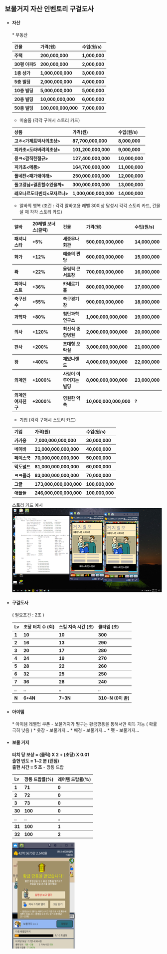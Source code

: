 <h2>보물거지 자산 인벤토리 구걸도사</h2>

* <h4> 자산 </h4>
  * 부동산<br>
  <table>
    <tr>
      <th>건물</th>
      <th>가격(원)</th>
      <th>수입(원/s)</th>
    </tr>
    <tr>
      <th>주택</th>
      <th>200,000,000</th>
      <th>1,000,000</th>
    </tr>
    <tr>
      <th>30평 아파5</th>
      <th>200,000,000</th>
      <th>2,000,000</th>
    </tr>
    <tr>
      <th>1층 상가</th>
      <th>1,000,000,000</th>
      <th>3,000,000</th>
    </tr>

    <tr>
      <th>5층 빌딩</th>
      <th>2,000,000,000</th>
      <th>4,000,000</th>
    </tr>
    <tr>
      <th>10층 빌딩</th>
      <th>5,000,000,000</th>
      <th>5,000,000</th>
    </tr>
    <tr>
      <th>20층 빌딩</th>
      <th>10,000,000,000</th>
      <th>6,000,000</th>
    </tr>
    <tr>
      <th>50층 빌딩</th>
      <th>100,000,000,000</th>
      <th>7,000,000</th>
    </tr>
  </table>

  * 미술품 (각각 구매시 스토리 카드)
  <table>
    <tr>
      <th>상품</th>
      <th>가격(원)</th>
      <th>수입(원/s)</th>
    </tr>
    <tr>
      <th>고ㅎ<가제트박사의초상></th>
      <th>87,700,000,000</th>
      <th>8,000,000</th>
    </tr>
    <tr>
      <th>피카초<도라버려의초상> </th>
      <th>101,200,000,000</th>
      <th>9,000,000</th>
    </tr>
    <tr>
      <th>뭉ㅋ<깜직한절규> </th>
      <th>127,400,000,000</th>
      <th>10,000,000</th>
    </tr>
    <tr>
      <th>피카초<메롱></th>
      <th>164,700,000,000 </th>
      <th>11,000,000</th>
    </tr>
    <tr>
      <th>폴네잔<패가왜이래> </th>
      <th>250,000,000,000</th>
      <th>12,000,000 </th>
    </tr>
    <tr>
      <th>폴고갱님<결혼할수있을까> </th>
      <th>300,000,000,000</th>
      <th>13,000,000</th>
    </tr>
    <tr>
      <th>레오나르도다빈티<모자르나> </th>
      <th>1,000,000,000,000</th>
      <th>14,000,000</th>
    </tr>
  </table>

  * 알바의 행복 (조건 : 각각 알바고용 레벨 30이상 달성시 각각 스토리 카드, 건물 살 때 각각 스토리 카드)
  <table>
    <tr>
      <th>알바</th>
      <th>20레벨 보너스(클릭)</th>
      <th>건물</th>
      <th>가격(원)</th>
      <th>수입(원/s)</th>
    </tr>
    <tr>
      <th>패셔니스타</th>
      <th>+5% </th>
      <th>세종무나회관</th>
      <th>500,000,000,000</th>
      <th>14,000,000</th>
    </tr>
    <tr>
      <th>화가</th>
      <th>+12%</th>
      <th>예술의 쩐당</th>
      <th>600,000,000,000</th>
      <th>15,000,000</th>
    </tr>
    <tr>
      <th>롹</th>
      <th>+22%</th>
      <th>올림픽 콘서트장 </th>
      <th>700,000,000,000</th>
      <th>16,000,000</th>
    </tr>
    <tr>
      <th>피아니스트</th>
      <th>+36%</th>
      <th>카네르기 홀</th>
      <th>800,000,000,000</th>
      <th>17,000,000</th>
    </tr>
    <tr>
      <th>축구선수</th>
      <th>+55%</th>
      <th>축구경기장 </th>
      <th>900,000,000,000</th>
      <th>18,000,000</th>
    </tr>
    <tr>
      <th>과학자</th>
      <th>+80%</th>
      <th>첨단과학 연구소 </th>
      <th>1,000,000,000,000</th>
      <th>19,000,000</th>
    </tr>
    <tr>
      <th>의사</th>
      <th>+120%</th>
      <th>최신식 종합병원</th>
      <th>2,000,000,000,000</th>
      <th>20,000,000</th>
    </tr>
    <tr>
      <th>판사</th>
      <th>+200%</th>
      <th>초대형 오락실</th>
      <th>3,000,000,000,000</th>
      <th>21,000,000</th>
    </tr>
    <tr>
      <th>왕</th>
      <th>+400%</th>
      <th>재밌니랜드 </th>
      <th>4,000,000,000,000</th>
      <th>22,000,000</th>
    </tr>
    <tr>
      <th>외계인</th>
      <th>+1000%</th>
      <th>사랑이 이루어지는 빌딩</th>
      <th>8,000,000,000,000</th>
      <th>23,000,000</th>
    </tr>
    <tr>
      <th>외계인 여자친구</th>
      <th>+2000%</th>
      <th>영원한 약속</th>
      <th>10,000,000,000,000</th>
      <th>?</th>
    </tr>
  </table>

  * 기업 (각각 구매시 스토리 카드)
  <table>
    <tr>
      <th>기업</th>
      <th>가격(원)</th>
      <th>수입(원/s)</th>
    </tr>
    <tr>
      <th>카카옹</th>
      <th>7,000,000,000,000</th>
      <th>30,000,000</th>
    </tr>
    <tr>
      <th>네이바</th>
      <th>21,000,000,000,000</th>
      <th>40,000,000</th>
    </tr>
    <tr>
      <th>페이스쿡 </th>
      <th>70,000,000,000,000</th>
      <th>50,000,000</th>
    </tr>
    <tr>
      <th>막도널드 </th>
      <th>81,000,000,000,000</th>
      <th>60,000,000</th>
    </tr>
    <tr>
      <th>ㅋㅋ콜라</th>
      <th>83,000,000,000,000</th>
      <th>70,000,000</th>
    </tr>
    <tr>
      <th>그글</th>
      <th>173,000,000,000,000 </th>
      <th>100,000,000</th>
    </tr>
    <tr>
      <th>애플들</th>
      <th>246,000,000,000,000</th>
      <th>100,000,000</th>
    </tr>
  </table>
  스토리 카드 예시  
  <img src="Data\자산_기업_페이스쿡인수.png"></img>

* <h4>구걸도사</h4> ( 필요조건 : 2조 )
  <table>
    <tr>
      <th>Lv</th>
      <th>초당 터치 수 (회)</th>
      <th>스킬 지속 시간 (초)</th>
      <th>쿨타임 (초)</th>
    </tr>
    <tr>
      <th>1</th>
      <th>10</th>
      <th>10</th>
      <th>300</th>
    </tr>
    <tr>
      <th>2</th>
      <th>16</th>
      <th>13</th>
      <th>290</th>
    </tr>
    <tr>
      <th>3</th>
      <th>20</th>
      <th>17</th>
      <th>280</th>
    </tr>
    <tr>
      <th>4</th>
      <th>24</th>
      <th>19</th>
      <th>270</th>
    </tr>
    <tr>
      <th>5</th>
      <th>28</th>
      <th>22</th>
      <th>260</th>
    </tr>
    <tr>
      <th>6</th>
      <th>32</th>
      <th>25</th>
      <th>250</th>
    </tr>
    <tr>
      <th>7</th>
      <th>36</th>
      <th>28</th>
      <th>240</th>
    </tr>
    <tr>
      <th>..</th>
      <th>..</th>
      <th>..</th>
      <th>..</th>
    </tr>
    <tr>
      <th>N</th>
      <th>6+4N</th>
      <th>7+3N</th>
      <th>310-N (0이 끝)</th>
    </tr>
  </table>

* <h4>아이템</h4>
  * 아이템 레벨업 쿠폰
    - 보물거지가 떨구는 황금깡통을 통해서만 획득 가능 ( 확률 극히 낮음 )
  * 옷장
    - 보물거지...
  * 배경
    - 보물거지...
  * 펫
    - 보물거지...

* <h4>보물 거지</h4>
  <strong>터치 당 보상 = (클릭) X 2 + (초당) X 0.01</strong><br>
  <strong>출현 빈도 = 1~2 분 (랜덤)</strong><br>
  <strong>출현 시간 = 5 초</strong>
  - 깡통 드랍
  <table>
    <tr>
      <th>Lv</th>
      <th>깡통 드랍률(%)</th>
      <th>레어템 드랍률(%)</th>
    </tr>
    <tr>
      <th>1</th>
      <th>71</th>
      <th>0</th>
    </tr>
    <tr>
      <th>2</th>
      <th>72</th>
      <th>0</th>
    </tr>
    <tr>
      <th>3</th>
      <th>73</th>
      <th>0</th>
    </tr>
    <tr>
      <th>30</th>
      <th>100</th>
      <th>0</th>
    </tr>
    <tr>
      <th>..</th>
      <th>..</th>
      <th>..</th>
    </tr>
    <tr>
      <th>31</th>
      <th>100</th>
      <th>1</th>
    </tr>
    <tr>
      <th>32</th>
      <th>100</th>
      <th>2</th>
    </tr>
  </table>
  <img src="Data/보물거지_2_Crop.png" width="200"></img>
